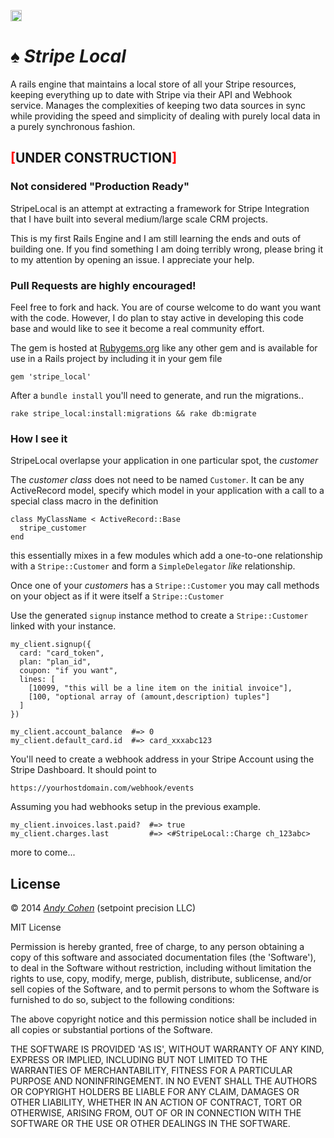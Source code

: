 <a href="http://badge.fury.io/rb/stripe_local"><img src="https://badge.fury.io/rb/stripe_local@2x.png" alt="Gem Version" height="18"></a>
# &spades; _Stripe Local_

A rails engine that maintains a local store of all your Stripe resources, keeping everything up to date with Stripe via their API and Webhook service.
Manages the complexities of keeping two data sources in sync while providing the speed and simplicity of dealing with purely local data in a purely synchronous fashion.

## <b style="color:red;">[</b>UNDER CONSTRUCTION<b style="color:red;">]</b>
### Not considered "Production Ready"

StripeLocal is an attempt at extracting a framework for Stripe Integration that I have built into several medium/large scale CRM projects.

This is my first Rails Engine and I am still learning the ends and outs of building one. If you find something I am doing terribly wrong, please bring it to my attention by opening an issue. I appreciate your help.


### Pull Requests are highly encouraged!
Feel free to fork and hack. You are of course welcome to do want you want with the code. However, I do plan to stay active in developing this code base and would like to see it become a real community effort.

The gem is hosted at [Rubygems.org](https://rubygems.org/gems/stripe_local) like any other gem and is available for use in a Rails project by including it in your gem file

    gem 'stripe_local'

After a `bundle install` you'll need to generate, and run the migrations..

    rake stripe_local:install:migrations && rake db:migrate

### How I see it

StripeLocal overlapse your application in one particular spot, the _customer_

The _customer class_ does not need to be named `Customer`.  It can be any ActiveRecord model, specify which model in your application with a call to a special class macro in the definition

    class MyClassName < ActiveRecord::Base
      stripe_customer
    end

this essentially mixes in a few modules which add a one-to-one relationship with a `Stripe::Customer` and form a `SimpleDelegator` *like* relationship.

Once one of your *customers* has a `Stripe::Customer` you may call methods on your object as if it were itself a `Stripe::Customer`

Use the generated `signup` instance method to create a `Stripe::Customer` linked with your instance.

    my_client.signup({
      card: "card_token",
      plan: "plan_id",
      coupon: "if you want",
      lines: [
        [10099, "this will be a line item on the initial invoice"],
        [100, "optional array of (amount,description) tuples"]
      ]
    })

    my_client.account_balance  #=> 0
    my_client.default_card.id  #=> card_xxxabc123

You'll need to create a webhook address in your Stripe Account using the Stripe Dashboard. It should point to

    https://yourhostdomain.com/webhook/events

Assuming you had webhooks setup in the previous example.

    my_client.invoices.last.paid?  #=> true
    my_client.charges.last         #=> <#StripeLocal::Charge ch_123abc>

more to come...

## License

&copy; 2014 *[Andy Cohen](mailto:outlawandy@gmail.com?)* (setpoint precision LLC)

MIT License

Permission is hereby granted, free of charge, to any person obtaining
a copy of this software and associated documentation files (the
'Software'), to deal in the Software without restriction, including
without limitation the rights to use, copy, modify, merge, publish,
distribute, sublicense, and/or sell copies of the Software, and to
permit persons to whom the Software is furnished to do so, subject to
the following conditions:

The above copyright notice and this permission notice shall be
included in all copies or substantial portions of the Software.

THE SOFTWARE IS PROVIDED 'AS IS', WITHOUT WARRANTY OF ANY KIND,
EXPRESS OR IMPLIED, INCLUDING BUT NOT LIMITED TO THE WARRANTIES OF
MERCHANTABILITY, FITNESS FOR A PARTICULAR PURPOSE AND NONINFRINGEMENT.
IN NO EVENT SHALL THE AUTHORS OR COPYRIGHT HOLDERS BE LIABLE FOR ANY
CLAIM, DAMAGES OR OTHER LIABILITY, WHETHER IN AN ACTION OF CONTRACT,
TORT OR OTHERWISE, ARISING FROM, OUT OF OR IN CONNECTION WITH THE
SOFTWARE OR THE USE OR OTHER DEALINGS IN THE SOFTWARE.
